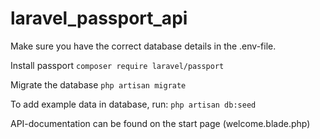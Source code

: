# laravel_passport_api

Make sure you have the correct database details in the .env-file.

Install passport
```composer require laravel/passport```

Migrate the database
```php artisan migrate```

To add example data in database, run:
```php artisan db:seed```

API-documentation can be found on the start page (welcome.blade.php)
